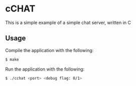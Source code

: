 cCHAT
=====

This is a simple example of a simple chat server, written in C

Usage
-----
Compile the application with the following:
```sh
$ make
```

Run the application with the following:
```sh
$ ./cchat <port> <debug flag: 0/1>
```
